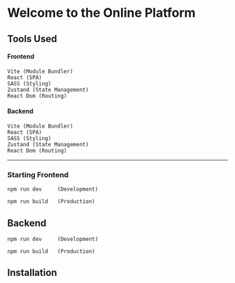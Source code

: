 # Welcome to the Online Platform

## Tools Used

#### Frontend  
    Vite (Module Bundler)
    React (SPA)
    SASS (Styling)
    Zustand (State Management)
    React Dom (Routing)


#### Backend  
    Vite (Module Bundler)
    React (SPA)
    SASS (Styling)
    Zustand (State Management)
    React Dom (Routing)

---
### Starting Frontend

    npm run dev     (Development)

    npm run build   (Production)

## Backend

    npm run dev     (Development)

    npm run build   (Production)


## Installation
